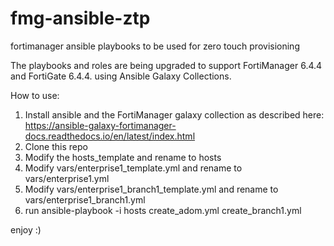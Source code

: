 # fmg-ansible-ztp
fortimanager ansible playbooks to be used for zero touch provisioning

The playbooks and roles are being upgraded to support FortiManager 6.4.4 and FortiGate 6.4.4. using Ansible Galaxy Collections.


How to use:
1. Install ansible and the FortiManager galaxy collection as described here: https://ansible-galaxy-fortimanager-docs.readthedocs.io/en/latest/index.html
2. Clone this repo
3. Modify the hosts_template and rename to hosts
4. Modify vars/enterprise1_template.yml and rename to vars/enterprise1.yml
5. Modify vars/enterprise1_branch1_template.yml and rename to vars/enterprise1_branch1.yml
6. run ansible-playbook -i hosts create_adom.yml create_branch1.yml

enjoy :)
